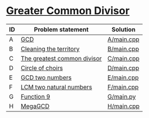 # [Greater Common Divisor](https://www.e-olymp.com/en/contests/8860)


| ID | Problem statement                                                                      | Solution                 |
|----|----------------------------------------------------------------------------------------|--------------------------|
| A  | [GCD](https://www.e-olymp.com/en/contests/8860/problems/76518)                         | [A/main.cpp](A/main.cpp) |
| B  | [Cleaning the territory](https://www.e-olymp.com/en/contests/8860/problems/76519)      | [B/main.cpp](B/main.cpp) |
| C  | [The greatest common divisor](https://www.e-olymp.com/en/contests/8860/problems/76520) | [C/main.cpp](C/main.cpp) |
| D  | [Circle of choirs](https://www.e-olymp.com/en/contests/8860/problems/76521)            | [D/main.cpp](D/main.cpp) |
| E  | [GCD two numbers](https://www.e-olymp.com/en/contests/8860/problems/76522)             | [E/main.cpp](E/main.cpp) |
| F  | [LCM two natural numbers](https://www.e-olymp.com/en/contests/8860/problems/76523)     | [F/main.cpp](F/main.cpp) |
| G  | [Function 9](https://www.e-olymp.com/en/contests/8860/problems/76524)                  | [G/main.py](G/main.py)   |
| H  | [MegaGCD](https://www.e-olymp.com/en/contests/8860/problems/76525)                     | [H/main.cpp](H/main.cpp) |

